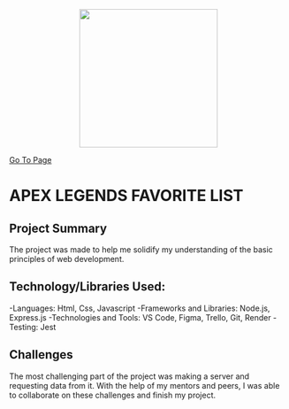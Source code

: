 <center>
<img src="https://logos-world.net/wp-content/uploads/2020/11/Apex-Legends-Emblem.png" width="250" align="center">
</center>

[Go To Page](https://apextierlist.onrender.com/)

# APEX LEGENDS FAVORITE LIST

## Project Summary

The project was made to help me solidify my understanding of the basic principles of web development.


## Technology/Libraries Used:
-Languages: Html, Css, Javascript
-Frameworks and Libraries: Node.js, Express.js
-Technologies and Tools: VS Code, Figma, Trello, Git, Render
-Testing: Jest

## Challenges

The most challenging part of the project was making a server and requesting data from it. With the help of my mentors and peers, I was able to collaborate on these challenges and finish my project.
